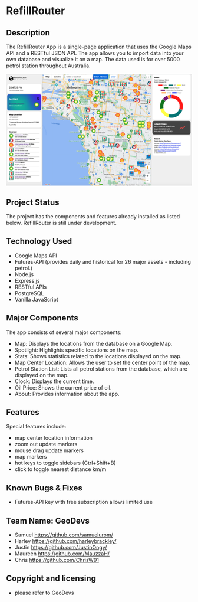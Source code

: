 # RefillRouter

## Description

The RefillRouter App is a single-page application that uses the Google Maps API and a RESTful JSON API. The app allows you to import data into your own database and visualize it on a map. The data used is for over 5000 petrol station throughout Australia.

![Screen Shot](/client/images/RefillRouter_Screenshot.png)

## Project Status

The project has the components and features already installed as listed below. RefillRouter is still under development.

## Technology Used

- Google Maps API
- Futures-API (provides daily and historical for 26 major assets - including petrol.)
- Node.js
- Express.js
- RESTful APIs
- PostgreSQL
- Vanilla JavaScript

## Major Components

The app consists of several major components:

- Map: Displays the locations from the database on a Google Map.
- Spotlight: Highlights specific locations on the map.
- Stats: Shows statistics related to the locations displayed on the map.
- Map Center Location: Allows the user to set the center point of the map.
- Petrol Station List: Lists all petrol stations from the database, which are displayed on the map.
- Clock: Displays the current time.
- Oil Price: Shows the current price of oil.
- About: Provides information about the app.

## Features

Special features include:

- map center location information
- zoom out update markers
- mouse drag update markers
- map markers
- hot keys to toggle sidebars (Ctrl+Shift+B)
- click to toggle nearest distance km/m

## Known Bugs & Fixes

- Futures-API key with free subscription allows limited use

## Team Name: GeoDevs

- Samuel https://github.com/samuelurom/
- Harley https://github.com/harleybrackley/
- Justin https://github.com/JustinOngy/
- Maureen https://github.com/MauzzaH/
- Chris https://github.com/ChrisW91

## Copyright and licensing

- please refer to GeoDevs

